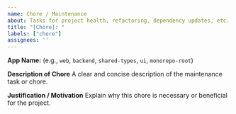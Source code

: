 ```yaml
---
name: Chore / Maintenance
about: Tasks for project health, refactoring, dependency updates, etc.
title: "[Chore]: "
labels: ["chore"]
assignees: ''
---
```


**App Name:** (e.g., `web`, `backend`, `shared-types`, `ui`, `monorepo-root`)

**Description of Chore**
A clear and concise description of the maintenance task or chore.

**Justification / Motivation**
Explain why this chore is necessary or beneficial for the project.